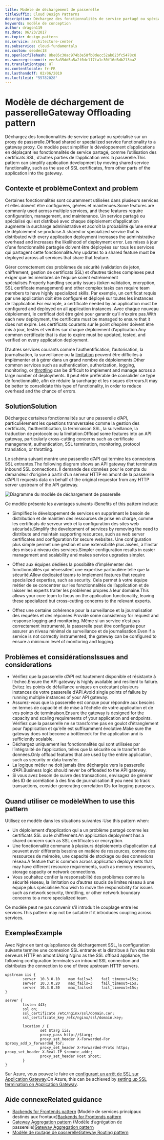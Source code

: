 ```yaml
---
title: Modèle de déchargement de passerelle
titleSuffix: Cloud Design Patterns
description: Déchargez des fonctionnalités de service partagé ou spécialisé sur un proxy de passerelle.
keywords: modèle de conception
author: dragon119
ms.date: 06/23/2017
ms.topic: design-pattern
ms.service: architecture-center
ms.subservice: cloud-fundamentals
ms.custom: seodec18
ms.openlocfilehash: 8be05c30ac974b3e58fb0decc52ab623fc5478c8
ms.sourcegitcommit: eee3a35dd5a5a2f0dc117fa1c30f16d6db213ba2
ms.translationtype: HT
ms.contentlocale: fr-FR
ms.lasthandoff: 02/06/2019
ms.locfileid: "55782028"
---
```

# <a name="gateway-offloading-pattern"></a><span data-ttu-id="a00c6-104">Modèle de déchargement de passerelle</span><span class="sxs-lookup"><span data-stu-id="a00c6-104">Gateway Offloading pattern</span></span>

<span data-ttu-id="a00c6-105">Déchargez des fonctionnalités de service partagé ou spécialisé sur un proxy de passerelle.</span><span class="sxs-lookup"><span data-stu-id="a00c6-105">Offload shared or specialized service functionality to a gateway proxy.</span></span> <span data-ttu-id="a00c6-106">Ce modèle peut simplifier le développement d’applications en déplaçant les fonctionnalités de service partagé, comme l’utilisation des certificats SSL, d’autres parties de l’application vers la passerelle.</span><span class="sxs-lookup"><span data-stu-id="a00c6-106">This pattern can simplify application development by moving shared service functionality, such as the use of SSL certificates, from other parts of the application into the gateway.</span></span>

## <a name="context-and-problem"></a><span data-ttu-id="a00c6-107">Contexte et problème</span><span class="sxs-lookup"><span data-stu-id="a00c6-107">Context and problem</span></span>

<span data-ttu-id="a00c6-108">Certaines fonctionnalités sont couramment utilisées dans plusieurs services et elles doivent être configurées, gérées et maintenues.</span><span class="sxs-lookup"><span data-stu-id="a00c6-108">Some features are commonly used across multiple services, and these features require configuration, management, and maintenance.</span></span> <span data-ttu-id="a00c6-109">Un service partagé ou spécialisé qui est distribué avec chaque déploiement d’application augmente la surcharge administrative et accroît la probabilité qu’une erreur de déploiement se produise.</span><span class="sxs-lookup"><span data-stu-id="a00c6-109">A shared or specialized service that is distributed with every application deployment increases the administrative overhead and increases the likelihood of deployment error.</span></span> <span data-ttu-id="a00c6-110">Les mises à jour d’une fonctionnalité partagée doivent être déployées sur tous les services qui partagent cette fonctionnalité.</span><span class="sxs-lookup"><span data-stu-id="a00c6-110">Any updates to a shared feature must be deployed across all services that share that feature.</span></span>

<span data-ttu-id="a00c6-111">Gérer correctement des problèmes de sécurité (validation de jeton, chiffrement, gestion de certificats SSL) et d’autres tâches complexes peut exiger que les membres de l’équipe soient extrêmement spécialisés.</span><span class="sxs-lookup"><span data-stu-id="a00c6-111">Properly handling security issues (token validation, encryption, SSL certificate management) and other complex tasks can require team members to have highly specialized skills.</span></span> <span data-ttu-id="a00c6-112">Par exemple, un certificat requis par une application doit être configuré et déployé sur toutes les instances de l’application.</span><span class="sxs-lookup"><span data-stu-id="a00c6-112">For example, a certificate needed by an application must be configured and deployed on all application instances.</span></span> <span data-ttu-id="a00c6-113">Avec chaque nouveau déploiement, le certificat doit être géré pour garantir qu’il n’expire pas.</span><span class="sxs-lookup"><span data-stu-id="a00c6-113">With each new deployment, the certificate must be managed to ensure that it does not expire.</span></span> <span data-ttu-id="a00c6-114">Les certificats courants sur le point d’expirer doivent être mis à jour, testés et vérifiés sur chaque déploiement d’application.</span><span class="sxs-lookup"><span data-stu-id="a00c6-114">Any common certificate that is due to expire must be updated, tested, and verified on every application deployment.</span></span>

<span data-ttu-id="a00c6-115">D’autres services courants comme l’authentification, l’autorisation, la journalisation, la surveillance ou la [limitation](./throttling.md) peuvent être difficiles à implémenter et à gérer dans un grand nombre de déploiements.</span><span class="sxs-lookup"><span data-stu-id="a00c6-115">Other common services such as authentication, authorization, logging, monitoring, or [throttling](./throttling.md) can be difficult to implement and manage across a large number of deployments.</span></span> <span data-ttu-id="a00c6-116">Il peut être préférable de consolider ce type de fonctionnalité, afin de réduire la surcharge et les risques d’erreurs.</span><span class="sxs-lookup"><span data-stu-id="a00c6-116">It may be better to consolidate this type of functionality, in order to reduce overhead and the chance of errors.</span></span>

## <a name="solution"></a><span data-ttu-id="a00c6-117">Solution</span><span class="sxs-lookup"><span data-stu-id="a00c6-117">Solution</span></span>

<span data-ttu-id="a00c6-118">Déchargez certaines fonctionnalités sur une passerelle d’API, particulièrement les questions transversales comme la gestion des certificats, l’authentification, la terminaison SSL, la surveillance, la traduction de protocole ou la limitation.</span><span class="sxs-lookup"><span data-stu-id="a00c6-118">Offload some features into an API gateway, particularly cross-cutting concerns such as certificate management, authentication, SSL termination, monitoring, protocol translation, or throttling.</span></span>

<span data-ttu-id="a00c6-119">Le schéma suivant montre une passerelle d’API qui termine les connexions SSL entrantes.</span><span class="sxs-lookup"><span data-stu-id="a00c6-119">The following diagram shows an API gateway that terminates inbound SSL connections.</span></span> <span data-ttu-id="a00c6-120">Il demande des données pour le compte du demandeur d’origine à partir d’un serveur HTTP en amont de la passerelle d’API.</span><span class="sxs-lookup"><span data-stu-id="a00c6-120">It requests data on behalf of the original requestor from any HTTP server upstream of the API gateway.</span></span>

 ![Diagramme du modèle de déchargement de passerelle](./_images/gateway-offload.png)

<span data-ttu-id="a00c6-122">Ce modèle présente les avantages suivants :</span><span class="sxs-lookup"><span data-stu-id="a00c6-122">Benefits of this pattern include:</span></span>

- <span data-ttu-id="a00c6-123">Simplifiez le développement de services en supprimant le besoin de distribution et de maintien des ressources de prise en charge, comme les certificats de serveur web et la configuration des sites web sécurisés.</span><span class="sxs-lookup"><span data-stu-id="a00c6-123">Simplify the development of services by removing the need to distribute and maintain supporting resources, such as web server certificates and configuration for secure websites.</span></span> <span data-ttu-id="a00c6-124">Une configuration plus simple permet une gestion et une extensibilité plus aisées, à l’instar des mises à niveau des services.</span><span class="sxs-lookup"><span data-stu-id="a00c6-124">Simpler configuration results in easier management and scalability and makes service upgrades simpler.</span></span>

- <span data-ttu-id="a00c6-125">Offrez aux équipes dédiées la possibilité d’implémenter des fonctionnalités qui nécessitent une expertise particulière telle que la sécurité.</span><span class="sxs-lookup"><span data-stu-id="a00c6-125">Allow dedicated teams to implement features that require specialized expertise, such as security.</span></span> <span data-ttu-id="a00c6-126">Cela permet à votre équipe métier de se concentrer sur les fonctionnalités de l’application et de laisser les experts traiter les problèmes propres à leur domaine.</span><span class="sxs-lookup"><span data-stu-id="a00c6-126">This allows your core team to focus on the application functionality, leaving these specialized but cross-cutting concerns to the relevant experts.</span></span>

- <span data-ttu-id="a00c6-127">Offrez une certaine cohérence pour la surveillance et la journalisation des requêtes et des réponses.</span><span class="sxs-lookup"><span data-stu-id="a00c6-127">Provide some consistency for request and response logging and monitoring.</span></span> <span data-ttu-id="a00c6-128">Même si un service n’est pas correctement instrumenté, la passerelle peut être configurée pour assurer un niveau minimal de surveillance et de journalisation.</span><span class="sxs-lookup"><span data-stu-id="a00c6-128">Even if a service is not correctly instrumented, the gateway can be configured to ensure a minimum level of monitoring and logging.</span></span>

## <a name="issues-and-considerations"></a><span data-ttu-id="a00c6-129">Problèmes et considérations</span><span class="sxs-lookup"><span data-stu-id="a00c6-129">Issues and considerations</span></span>

- <span data-ttu-id="a00c6-130">Vérifiez que la passerelle d’API est hautement disponible et résistante à l’échec.</span><span class="sxs-lookup"><span data-stu-id="a00c6-130">Ensure the API gateway is highly available and resilient to failure.</span></span> <span data-ttu-id="a00c6-131">Évitez les points de défaillance uniques en exécutant plusieurs instances de votre passerelle d’API.</span><span class="sxs-lookup"><span data-stu-id="a00c6-131">Avoid single points of failure by running multiple instances of your API gateway.</span></span>
- <span data-ttu-id="a00c6-132">Assurez-vous que la passerelle est conçue pour répondre aux besoins en termes de capacité et de mise à l’échelle de votre application et de vos points de terminaison.</span><span class="sxs-lookup"><span data-stu-id="a00c6-132">Ensure the gateway is designed for the capacity and scaling requirements of your application and endpoints.</span></span> <span data-ttu-id="a00c6-133">Vérifiez que la passerelle ne se transforme pas en goulot d’étranglement pour l’application et qu’elle est suffisamment évolutive.</span><span class="sxs-lookup"><span data-stu-id="a00c6-133">Make sure the gateway does not become a bottleneck for the application and is sufficiently scalable.</span></span>
- <span data-ttu-id="a00c6-134">Déchargez uniquement les fonctionnalités qui sont utilisées par l’intégralité de l’application, telles que la sécurité ou le transfert de données.</span><span class="sxs-lookup"><span data-stu-id="a00c6-134">Only offload features that are used by the entire application, such as security or data transfer.</span></span>
- <span data-ttu-id="a00c6-135">La logique métier ne doit jamais être déchargée vers la passerelle d’API.</span><span class="sxs-lookup"><span data-stu-id="a00c6-135">Business logic should never be offloaded to the API gateway.</span></span>
- <span data-ttu-id="a00c6-136">Si vous avez besoin de suivre des transactions, envisagez de générer des ID de corrélation à des fins de journalisation.</span><span class="sxs-lookup"><span data-stu-id="a00c6-136">If you need to track transactions, consider generating correlation IDs for logging purposes.</span></span>

## <a name="when-to-use-this-pattern"></a><span data-ttu-id="a00c6-137">Quand utiliser ce modèle</span><span class="sxs-lookup"><span data-stu-id="a00c6-137">When to use this pattern</span></span>

<span data-ttu-id="a00c6-138">Utilisez ce modèle dans les situations suivantes :</span><span class="sxs-lookup"><span data-stu-id="a00c6-138">Use this pattern when:</span></span>

- <span data-ttu-id="a00c6-139">Un déploiement d’application qui a un problème partagé comme les certificats SSL ou le chiffrement.</span><span class="sxs-lookup"><span data-stu-id="a00c6-139">An application deployment has a shared concern such as SSL certificates or encryption.</span></span>
- <span data-ttu-id="a00c6-140">Une fonctionnalité commune à plusieurs déploiements d’application qui peuvent avoir différents besoins en matière de ressources, comme des ressources de mémoire, une capacité de stockage ou des connexions réseau.</span><span class="sxs-lookup"><span data-stu-id="a00c6-140">A feature that is common across application deployments that may have different resource requirements, such as memory resources, storage capacity or network connections.</span></span>
- <span data-ttu-id="a00c6-141">Vous souhaitez confier la responsabilité des problèmes comme la sécurité réseau, la limitation ou d’autres soucis de limites réseau à une équipe plus spécialisée.</span><span class="sxs-lookup"><span data-stu-id="a00c6-141">You wish to move the responsibility for issues such as network security, throttling, or other network boundary concerns to a more specialized team.</span></span>

<span data-ttu-id="a00c6-142">Ce modèle peut ne pas convenir s’il introduit le couplage entre les services.</span><span class="sxs-lookup"><span data-stu-id="a00c6-142">This pattern may not be suitable if it introduces coupling across services.</span></span>

## <a name="example"></a><span data-ttu-id="a00c6-143">Exemples</span><span class="sxs-lookup"><span data-stu-id="a00c6-143">Example</span></span>

<span data-ttu-id="a00c6-144">Avec Nginx en tant qu’appliance de déchargement SSL, la configuration suivante termine une connexion SSL entrante et la distribue à l’un des trois serveurs HTTP en amont.</span><span class="sxs-lookup"><span data-stu-id="a00c6-144">Using Nginx as the SSL offload appliance, the following configuration terminates an inbound SSL connection and distributes the connection to one of three upstream HTTP servers.</span></span>

```console
upstream iis {
        server  10.3.0.10    max_fails=3    fail_timeout=15s;
        server  10.3.0.20    max_fails=3    fail_timeout=15s;
        server  10.3.0.30    max_fails=3    fail_timeout=15s;
}

server {
        listen 443;
        ssl on;
        ssl_certificate /etc/nginx/ssl/domain.cer;
        ssl_certificate_key /etc/nginx/ssl/domain.key;

        location / {
                set $targ iis;
                proxy_pass http://$targ;
                proxy_set_header X-Forwarded-For $proxy_add_x_forwarded_for;
                proxy_set_header X-Forwarded-Proto https;
proxy_set_header X-Real-IP $remote_addr;
                proxy_set_header Host $host;
        }
}
```

<span data-ttu-id="a00c6-145">Sur Azure, vous pouvez le faire en [configurant un arrêt de SSL sur Application Gateway](/azure/application-gateway/tutorial-ssl-cli).</span><span class="sxs-lookup"><span data-stu-id="a00c6-145">On Azure, this can be achieved by [setting up SSL termination on Application Gateway](/azure/application-gateway/tutorial-ssl-cli).</span></span>

## <a name="related-guidance"></a><span data-ttu-id="a00c6-146">Aide connexe</span><span class="sxs-lookup"><span data-stu-id="a00c6-146">Related guidance</span></span>

- <span data-ttu-id="a00c6-147">[Backends for Frontends pattern](./backends-for-frontends.md) (Modèle de services principaux destinés aux frontaux)</span><span class="sxs-lookup"><span data-stu-id="a00c6-147">[Backends for Frontends pattern](./backends-for-frontends.md)</span></span>
- <span data-ttu-id="a00c6-148">[Gateway Aggregation pattern](./gateway-aggregation.md) (Modèle d’agrégation de passerelle)</span><span class="sxs-lookup"><span data-stu-id="a00c6-148">[Gateway Aggregation pattern](./gateway-aggregation.md)</span></span>
- [<span data-ttu-id="a00c6-149">Modèle de routage de passerelle</span><span class="sxs-lookup"><span data-stu-id="a00c6-149">Gateway Routing pattern</span></span>](./gateway-routing.md)

